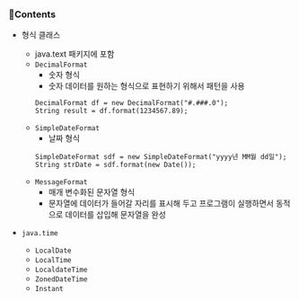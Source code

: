 ### 📒Contents

- 형식 클래스
    + java.text 패키지에 포함
    + `DecimalFormat`
        * 숫자 형식
        * 숫자 데이터를 원하는 형식으로 표현하기 위해서 패턴을 사용
        ```
        DecimalFormat df = new DecimalFormat("#.###.0");
        String result = df.format(1234567.89);
        ```
    + `SimpleDateFormat`
        * 날짜 형식
        ```
        SimpleDateFormat sdf = new SimpleDateFormat("yyyy년 MM월 dd일");
        String strDate = sdf.format(new Date());
        ```
    + `MessageFormat`
        * 매개 변수화된 문자열 형식
        * 문자열에 데이터가 들어갈 자리를 표시해 두고 프로그램이 실행하면서 동적으로 데이터를 삽입해 문자열을 완성

- `java.time`
    + `LocalDate`
    + `LocalTime`
    + `LocaldateTime`
    + `ZonedDateTime`
    + `Instant`